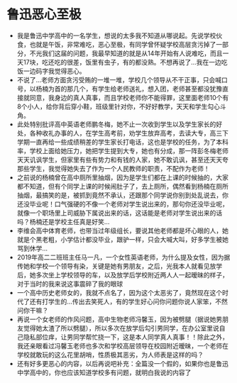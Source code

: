 # 鲁迅恶心至极
- 我是鲁迅中学高中的一名学生，想说的太多我不知道从哪说起。先说学校伙食，也就是午饭，非常难吃，恶心至极，有同学曾怀疑学校高层贪污掉了一部分，不光我们这届的问题，我最早知道的就是从14年开始有人说难吃，而且一天17块，吃还吃的很差，饭里有虫子，有的都没熟。不想再说了…我在一边吃饭一边码字我觉得恶心。
- 不说了…老师方面贪污受贿的一堆一堆，学校几个领导从不干正事，只会喊口号，以杨楠为首的那几个，有学生给老师送礼，想入团，老师甚至都没犹豫直接就同意，我身边的真人真事，而且学校老师你不能得罪，这里面老师10个有8个小人，给你背后穿小鞋，班级里针对你，不好好教学，天天和学生勾心斗角。
- 此处特别批评高中英语老师鹏冬梅，她不止一次收到学生以及学生家长的好处，各种收礼办事的人，在学生高考前，劝学生放弃高考，去读大专，高三下学期一直再给一些成绩稍差的学生家长打电话，这也是学校的任务，为了本科率，学校上面给她压力，她把学生提到大专，她也有分成，那一阵彭冬梅老师天天讥讽学生，但家里有些有势力和有钱的人家，她不敢讥讽，甚至还天天夸那些学生，我觉得她失去了作为一个人民教师的职责，不配作为老师！
- 之前说的杨楠曾在高中厕所里抽烟，因为是学生们都在上课的时候抽的，大家都不知道，但有个同学上课的时候闹肚子了，去上厕所，偶然看到杨楠在厕所抽烟，最搞笑的是，被抓到竟然不承认，还跟那个同学说你别到处乱说去，你还没毕业呢！口气强硬的不像一个老师对学生说出来的，那句你还没毕业呢，就像一个职场里上司威胁下属说出来的话，这话能是老师对学生说出来的话吗？杨楠还是学校主任真是好笑…
- 李维会高中体育老师，也带当过年级组长，要说其他老师都是坏心眼的人，她就是个黑老粗，小学估计都没毕业，跟驴一样，只会大喊大叫，好多学生被她骂到休学…
- 2019年高二二班班主任马一凡，一个女性英语老师，为什么提及女性，因为据传她和学校一个领导有染，关键是她有男朋友，之后，光我本人就看见放学后，她多次坐上学校领导的车，以及放学后学校附近两人人一起暧昧的样子，对于当时的我来说这事震碎了我的眼球
- 一个高中历史老师女的，我就不点名了，因为这个太恶劣了，竟然现在这个时代了还有打学生的…传出去笑死人，有的学生好心问你问题你说人家笨，不然问你干嘛？
- 再说一个女老师的作风问题，高中生物老师冯馨玉，因为被劈腿（据说她男朋友觉得她太渣了所以劈腿），所以多次在放学后勾引男同学，在办公室里说自己隐私部位痒，让男同学帮忙挠一下，这是本人同学真人真事！！除此之外，我还亲眼看过冯馨玉老师也多次和学校高层领导在校园附近暧昧，一个老师在学校就敢玩的这么花里胡哨，性质极其恶劣，为人师表是这样的吗？
- 还有好多更恶心的内容，以后再说吧补充：全篇没一个假的，如果你也是鲁迅中学高中的，你也应该知道学校多有问题，就明白我说的内容了
